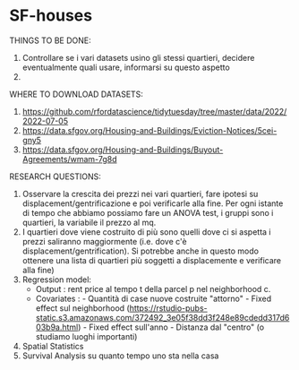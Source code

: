 # SF-houses

THINGS TO BE DONE:

1) Controllare se i vari datasets usino gli stessi quartieri, decidere eventualmente quali usare, informarsi su questo aspetto
2)

WHERE TO DOWNLOAD DATASETS:

1) https://github.com/rfordatascience/tidytuesday/tree/master/data/2022/2022-07-05
2) https://data.sfgov.org/Housing-and-Buildings/Eviction-Notices/5cei-gny5
3) https://data.sfgov.org/Housing-and-Buildings/Buyout-Agreements/wmam-7g8d

RESEARCH QUESTIONS:

1) Osservare la crescita dei prezzi nei vari quartieri, fare ipotesi su displacement/gentrificazione e poi verificarle alla fine.
   Per ogni istante di tempo che abbiamo possiamo fare un ANOVA test, i gruppi sono i quartieri, la variabile il prezzo al mq.
2) I quartieri dove viene costruito di più sono quelli dove ci si aspetta i prezzi saliranno maggiormente (i.e. dove c'è 
   displacement/gentrification). Si potrebbe anche in questo modo ottenere una lista di quartieri più soggetti a displacemente e verificare
   alla fine) 
3) Regression model: 
   - Output : rent price al tempo t della parcel p nel neighborhood c.
   - Covariates : - Quantità di case nuove costruite "attorno"
                  - Fixed effect sul neighborhood (https://rstudio-pubs-static.s3.amazonaws.com/372492_3e05f38dd3f248e89cdedd317d603b9a.html)
                  - Fixed effect sull'anno
                  - Distanza dal "centro" (o studiamo luoghi importanti)
4) Spatial Statistics
5) Survival Analysis su quanto tempo uno sta nella casa


